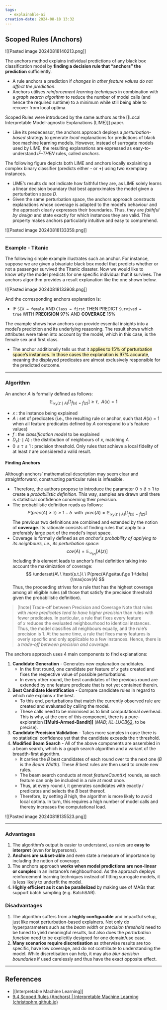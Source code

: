 ```yaml
---
tags:
  - explainable-ai
creation-date: 2024-08-18 13:32
---
```

## Scoped Rules (Anchors)

![[Pasted image 20240818140213.png]]

The anchors method explains individual predictions of any black box classification model by **finding a decision rule that “anchors” the prediction** sufficiently. 
- A rule anchors a prediction if *changes in other feature values do not affect the prediction*.
- Anchors utilises *reinforcement learning techniques* in combination with a *graph search algorithm* to reduce the number of model calls (and hence the required runtime) to a minimum while still being able to recover from local optima.

Scoped Rules were introduced by the same authors as the [[Local Interpretable Model-agnostic Explanations (LIME)]] paper.
- Like its predecessor, the anchors approach deploys a _perturbation-based_ strategy to generate _local_ explanations for predictions of black box machine learning models. However, instead of surrogate models used by LIME, the resulting explanations are expressed as easy-to-understand _IF-THEN_ rules, called _anchors_.

The following figure depicts both LIME and anchors locally explaining a complex binary classifier (predicts either **-** or **+**) using two exemplary instances. 
- LIME’s results do not indicate how faithful they are, as LIME solely learns a linear decision boundary that best approximates the model given a perturbation space $D$. 
- Given the same perturbation space, the anchors approach constructs explanations whose coverage is adapted to the model’s behaviour and the approach clearly expresses their boundaries. Thus, they are *faithful by design* and state exactly for which instances they are valid. This property makes anchors particularly intuitive and easy to comprehend.

![[Pasted image 20240818133359.png]]

---
### Example - Titanic

The following simple example illustrates such an anchor. For instance, suppose we are given a bivariate black box model that predicts whether or not a passenger survived the Titanic disaster. Now we would like to know _why_ the model predicts for one specific individual that it survives. The anchors algorithm provides a result explanation like the one shown below.

![[Pasted image 20240818133908.png]]

And the corresponding anchors explanation is:
- IF `SEX = female` AND `Class = first` THEN PREDICT `Survived = true` WITH **PRECISION** 97% AND **COVERAGE** 15%

The example shows how anchors can provide essential insights into a model’s prediction and its underlying reasoning. The result shows which attributes were taken into account by the model, which in this case, is the female sex and first class. 
- The anchor additionally tells us that it <mark style="background: #FFF3A3A6;">applies to 15% of perturbation space’s instances. In those cases the explanation is 97% accurate</mark>, meaning the displayed predicates are almost exclusively responsible for the predicted outcome.

---
### Algorithm

An anchor $A$ is formally defined as follows:
$$
\mathbb{E}_{\mathcal{D}_x(z\mid A)}\big[1_{\hat{f}(x)=\hat{f}(z)}\big] \ge \tau, \ \ A(x)=1
$$
- $x$ : the instance being explained
- $A$ : set of predicates (i.e., the resulting rule or anchor, such that $A(x) = 1$ when all feature predicates defined by $A$ correspond to $x$'s feature values)
- $f$ : the *classification model* to be explained
- $D_x(\cdot\mid A)$ : the distribution of neighbours of $x$, matching $A$
- $0 \le \tau \le 1$ : precision threshold. Only rules that achieve a local fidelity of at least $\tau$ are considered a valid result.
#### Finding Anchors

Although anchors’ mathematical description may seem clear and straightforward, constructing particular rules is infeasible.
-  Therefore, the authors propose to introduce the parameter $0 \le \delta \le 1$ to create a *probabilistic definition*. This way, samples are drawn until there is statistical confidence concerning their precision.
- The probabilistic definition reads as follows:
$$
P(prec(A) \ge \tau) \ge 1 - \delta \ \ \text{with}\ \ prec(A) = \mathbb{E}_{\mathcal{D}_x(z\mid A)} \big[1_{\hat{f}(x) = \hat{f}(z)}\big]
$$
The previous two definitions are combined and extended by the notion of **coverage**. Its rationale consists of finding rules that apply to a preferably large part of the model's input space.
- Coverage is formally defined as *an anchor's probability of applying to its neighbours, i.e., its perturbation space*:
$$
cov(A) = \mathbb{E}_{\mathcal{D}_{(z)}}[A(z)]
$$
Including this element leads to anchor’s final definition taking into account the maximization of coverage:
$$
\underset{A\ \ \text{s.t.}\ \ P(prec(A)\ge\tau)\ge 1-\delta}{\max}cov(A)
$$
Thus, the proceeding strives for a rule that has the highest coverage among all eligible rules (all those that satisfy the precision threshold given the probabilistic definition).

>[!note] Trade-off between Precision and Coverage
>Note that rules with *more predicates tend to have higher precision* than rules with fewer predicates. In particular, a rule that fixes every feature of $x$ reduces the evaluated neighbourhood to identical instances. Thus, the model classifies all neighbours equally, and the rule’s precision is $1$. At the same time, a rule that fixes many features is overly specific and only applicable to a few instances. Hence, there is a _trade-off between precision and coverage_.

The anchors approach uses 4 main components to find explanations:
1. **Candidate Generation** - Generates new explanation candidates.
	- In the first round, one candidate per feature of $x$ gets created and fixes the respective value of possible perturbations.
	- In every other round, the best candidates of the previous round are extended by one feature predicate that is not yet contained therein.
2. **Best Candidate Identification** - Compare candidate rules in regard to which rule explains $x$ the best.
	- To this end, perturbations that match the currently observed rule are created and evaluated by calling the model.
	- These calls need to be minimised as to limit computational overhead. This is why, at the core of this component, there is a pure-exploration **[[Multi-Armed-Bandit]]** (_MAB_; _KL-LUCB_[62](https://christophm.github.io/interpretable-ml-book/anchors.html#fn62), to be precise).
3. **Candidate Precision Validation** - Takes more samples in case there is no statistical confidence yet that the candidate exceeds the $\tau$ threshold.
4. **Modified Beam Search** - All of the above components are assembled in a beam search, which is a graph search algorithm and a variant of the breadth-first algorithm.
	- It carries the $B$ best candidates of each round over to the next one ($B$ is the *Beam Width*). These $B$ best rules are then used to create new rules.
	- The beam search conducts at most $featureCount(x)$ rounds, as each feature can only be included in a rule at most once.
	- Thus, at every round $i$, it generates candidates with exactly $i$ predicates and selects the $B$ best thereof.
	- Therefore, by setting $B$ high, the algorithm is more likely to avoid local optima. In turn, this requires a high number of model calls and thereby increases the computational load.

![[Pasted image 20240818135523.png]]






---
### Advantages

1. The algorithm’s output is easier to understand, as rules are **easy to interpret** (even for laypersons).
2. **Anchors are subset-able** and even state a measure of importance by including the notion of coverage.
3. The anchors approach **works when model predictions are non-linear or complex** in an instance’s neighbourhood. As the approach deploys reinforcement learning techniques instead of fitting surrogate models, it is less likely to underfit the model.
4. **Highly efficient as it can be parallelized** by making use of MABs that support batch sampling (e.g. BatchSAR).

### Disadvantages

1. The algorithm suffers from a **highly configurable** and impactful setup, just like most perturbation-based explainers. Not only do hyperparameters such as the *beam width* or *precision threshold* need to be tuned to yield meaningful results, but also does the *perturbation function* need to be explicitly designed for one domain/use case.
2. **Many scenarios require discretisation** as otherwise results are too specific, have low coverage, and do not contribute to understanding the model. While discretisation can help, it may also *blur decision boundaries* if used carelessly and thus have the exact opposite effect.

---
## References

- [[Interpretable Machine Learning]]
- [9.4 Scoped Rules (Anchors) | Interpretable Machine Learning (christophm.github.io)](https://christophm.github.io/interpretable-ml-book/anchors.html)